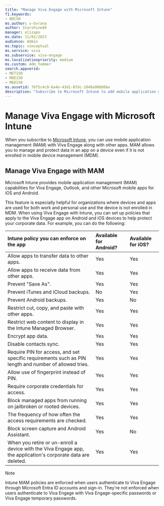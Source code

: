 ```yaml
---
title: "Manage Viva Engage with Microsoft Intune"
f1.keywords:
- NOCSH
ms.author: v-bvrana
author: Starshine89
manager: elizapo
ms.date: 11/01/2023
audience: Admin
ms.topic: conceptual
ms.service: viva
ms.subservice: viva-engage
ms.localizationpriority: medium
ms.custom: Adm_Yammer
search.appverid:
- MET150
- MOE150
- MED150
ms.assetid: 76f5c4c9-6a4e-43d1-87dc-2848a90686be
description: "Subscribe to Microsoft Intune to add mobile application management to Viva Engage"
---
```


# Manage Viva Engage with Microsoft Intune

When you subscribe to [Microsoft Intune](https://www.microsoft.com/en-us/security/business/endpoint-management/microsoft-intune?rtc=1), you can use mobile application management (MAM) with Viva Engage along with other apps. MAM allows you to manage and protect data in an app on a device even if it is not enrolled in mobile device management (MDM).
  
## Manage Viva Engage with MAM

Microsoft Intune provides mobile application management (MAM) capabilities for Viva Engage, Outlook, and other Microsoft mobile apps for iOS and Android.
  
This feature is especially helpful for organizations where devices and apps are used for both work and personal use and the device is not enrolled in MDM. When using Viva Engage with Intune, you can set up policies that apply to the Viva Engage app on Android and iOS devices to help protect your corporate data. For example, you can do the following:
  
| Intune policy you can enforce on the app | Available for Android? | Available for iOS? |
|:-----|:-----|:-----|
|Allow apps to transfer data to other apps.  |Yes  |Yes  |
|Allow apps to receive data from other apps.  |Yes  |Yes  |
|Prevent "Save As".  |Yes  |Yes  |
|Prevent iTunes and iCloud backups.  |No  |Yes  |
|Prevent Android backups.  |Yes  |No  |
|Restrict cut, copy, and paste with other apps.  |Yes  |Yes  |
|Restrict web content to display in the Intune Managed Browser.  |Yes  |Yes  |
|Encrypt app data.  |Yes  |Yes  |
|Disable contacts sync.  |Yes  |Yes  |
|Require PIN for access, and set specific requirements such as PIN length and number of allowed tries.  |Yes  |Yes  |
|Allow use of fingerprint instead of PIN.  |Yes  |Yes  |
|Require corporate credentials for access.  |Yes  |Yes  |
|Block managed apps from running on jailbroken or rooted devices.  |Yes  |Yes  |
|The frequency of how often the access requirements are checked.  |Yes  |Yes  |
|Block screen capture and Android Assistant.  |Yes  |No  |
|When you retire or un-enroll a device with the Viva Engage app, the application's corporate data are deleted.  |Yes  |Yes  |
   
> [!NOTE]
> Intune MAM policies are enforced when users authenticate to Viva Engage through Microsoft Entra ID accounts and sign-in. They're not enforced when users authenticate to Viva Engage with Viva Engage-specific passwords or Viva Engage temporary passwords. 
    
